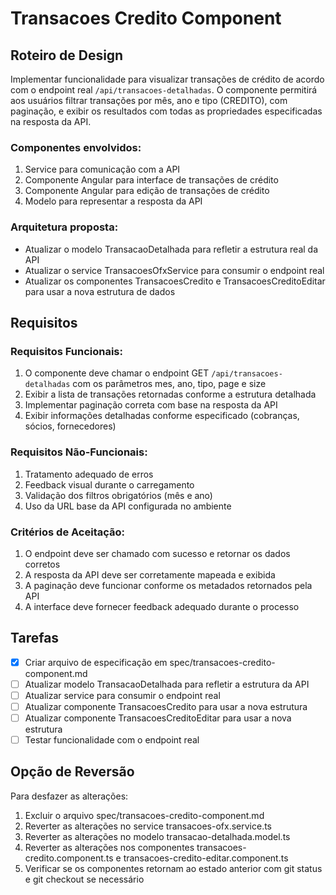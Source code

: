 # Transacoes Credito Component

## Roteiro de Design

Implementar funcionalidade para visualizar transações de crédito de acordo com o endpoint real `/api/transacoes-detalhadas`. O componente permitirá aos usuários filtrar transações por mês, ano e tipo (CREDITO), com paginação, e exibir os resultados com todas as propriedades especificadas na resposta da API.

### Componentes envolvidos:
1. Service para comunicação com a API
2. Componente Angular para interface de transações de crédito
3. Componente Angular para edição de transações de crédito
4. Modelo para representar a resposta da API

### Arquitetura proposta:
- Atualizar o modelo TransacaoDetalhada para refletir a estrutura real da API
- Atualizar o service TransacoesOfxService para consumir o endpoint real
- Atualizar os componentes TransacoesCredito e TransacoesCreditoEditar para usar a nova estrutura de dados

## Requisitos

### Requisitos Funcionais:
1. O componente deve chamar o endpoint GET `/api/transacoes-detalhadas` com os parâmetros mes, ano, tipo, page e size
2. Exibir a lista de transações retornadas conforme a estrutura detalhada
3. Implementar paginação correta com base na resposta da API
4. Exibir informações detalhadas conforme especificado (cobranças, sócios, fornecedores)

### Requisitos Não-Funcionais:
1. Tratamento adequado de erros
2. Feedback visual durante o carregamento
3. Validação dos filtros obrigatórios (mês e ano)
4. Uso da URL base da API configurada no ambiente

### Critérios de Aceitação:
1. O endpoint deve ser chamado com sucesso e retornar os dados corretos
2. A resposta da API deve ser corretamente mapeada e exibida
3. A paginação deve funcionar conforme os metadados retornados pela API
4. A interface deve fornecer feedback adequado durante o processo

## Tarefas

- [x] Criar arquivo de especificação em spec/transacoes-credito-component.md
- [ ] Atualizar modelo TransacaoDetalhada para refletir a estrutura da API
- [ ] Atualizar service para consumir o endpoint real
- [ ] Atualizar componente TransacoesCredito para usar a nova estrutura
- [ ] Atualizar componente TransacoesCreditoEditar para usar a nova estrutura
- [ ] Testar funcionalidade com o endpoint real

## Opção de Reversão

Para desfazer as alterações:
1. Excluir o arquivo spec/transacoes-credito-component.md
2. Reverter as alterações no service transacoes-ofx.service.ts
3. Reverter as alterações no modelo transacao-detalhada.model.ts
4. Reverter as alterações nos componentes transacoes-credito.component.ts e transacoes-credito-editar.component.ts
5. Verificar se os componentes retornam ao estado anterior com git status e git checkout se necessário